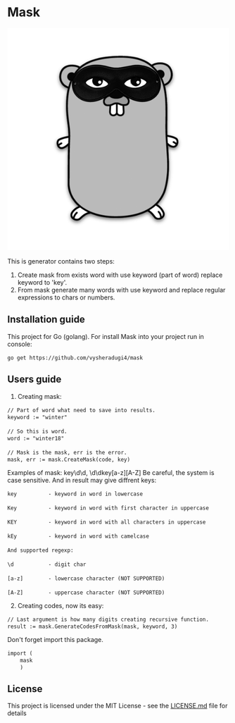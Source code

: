 # Mask
![alt text](https://github.com/vysheradugi4/mask/blob/master/Gomask.png)

This is generator contains two steps:
1. Create mask from exists word with use keyword (part of word) replace keyword to
'key'.
2. From mask generate many words with use keyword and replace regular expressions
to chars or numbers.

## Installation guide

This project for Go (golang). For install Mask into your project run in console:

```
go get https://github.com/vysheradugi4/mask
```

## Users guide

1. Creating mask:

```
// Part of word what need to save into results.
keyword := "winter"

// So this is word.
word := "winter18"

// Mask is the mask, err is the error.
mask, err := mask.CreateMask(code, key)
```
Examples of mask: key\d\d, \d\dkey[a-z][A-Z]
Be careful, the system is case sensitive. And in result may give diffrent keys:

```
key			 - keyword in word in lowercase

Key			 - keyword in word with first character in uppercase

KEY			 - keyword in word with all characters in uppercase

kEy			 - keyword in word with camelcase

And supported regexp:

\d			 - digit char

[a-z]		 - lowercase character (NOT SUPPORTED)

[A-Z]		 - uppercase character (NOT SUPPORTED)
```


2. Creating codes, now its easy:

```
// Last argument is how many digits creating recursive function.
result := mask.GenerateCodesFromMask(mask, keyword, 3)
```

Don't forget import this package.

```
import (
    mask
    )
```

## License

This project is licensed under the MIT License - see the [LICENSE.md](LICENSE.md) file for details
